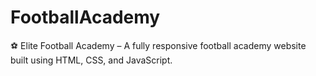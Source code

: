 # FootballAcademy
⚽ Elite Football Academy – A fully responsive football academy website built using HTML, CSS, and JavaScript.
